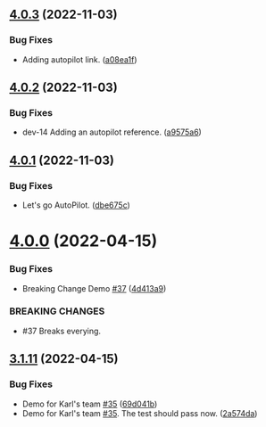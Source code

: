 ## [4.0.3](https://github.com/polinchw/hello-github-webhook/compare/v4.0.2...v4.0.3) (2022-11-03)


### Bug Fixes

* Adding autopilot link. ([a08ea1f](https://github.com/polinchw/hello-github-webhook/commit/a08ea1f620dd65e38c7256afbd0949c453c201f8))



## [4.0.2](https://github.com/polinchw/hello-github-webhook/compare/v4.0.1...v4.0.2) (2022-11-03)


### Bug Fixes

* dev-14 Adding an autopilot reference. ([a9575a6](https://github.com/polinchw/hello-github-webhook/commit/a9575a62fc862c6dfa753f50616c7186dd0c32c1))



## [4.0.1](https://github.com/polinchw/hello-github-webhook/compare/v4.0.0...v4.0.1) (2022-11-03)


### Bug Fixes

*  Let's go AutoPilot. ([dbe675c](https://github.com/polinchw/hello-github-webhook/commit/dbe675c1e4514de2012af57f7b1a234329a53c51))



# [4.0.0](https://github.com/polinchw/hello-github-webhook/compare/v3.1.11...v4.0.0) (2022-04-15)


### Bug Fixes

* Breaking Change Demo [#37](https://github.com/polinchw/hello-github-webhook/issues/37) ([4d413a9](https://github.com/polinchw/hello-github-webhook/commit/4d413a9b45cec4f9563d55b4014fda07a98d22eb))


### BREAKING CHANGES

* #37 Breaks everying.



## [3.1.11](https://github.com/polinchw/hello-github-webhook/compare/v3.1.10...v3.1.11) (2022-04-15)


### Bug Fixes

* Demo for Karl's team [#35](https://github.com/polinchw/hello-github-webhook/issues/35) ([69d041b](https://github.com/polinchw/hello-github-webhook/commit/69d041b6dec6e495a24c74f99f5889dc379ab3c9))
* Demo for Karl's team [#35](https://github.com/polinchw/hello-github-webhook/issues/35).  The test should pass now. ([2a574da](https://github.com/polinchw/hello-github-webhook/commit/2a574da23dc02247acf40e990eba69be8e8a7c9d))




